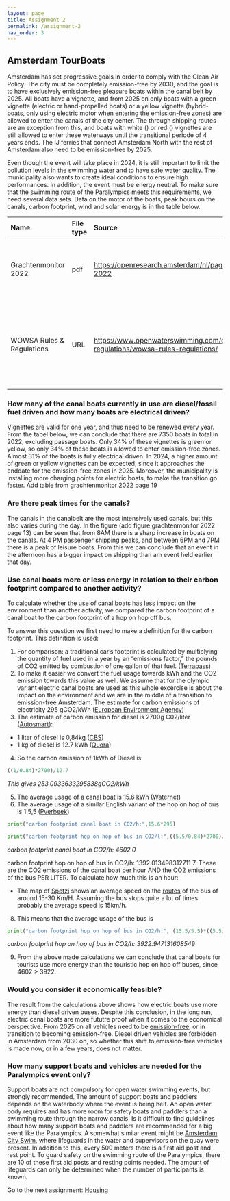 ```yaml
---
layout: page
title: Assignment 2
permalink: /assignment-2
nav_order: 3
---
```


## Amsterdam TourBoats
Amsterdam has set progressive goals in order to comply with the Clean Air Policy. The city must be completely emission-free by 2030, and the goal is to have exclusively emission-free pleasure boats within the canal belt by 2025. All boats have a vignette, and from 2025 on only boats with a green vignette (electric or hand-propelled boats) or a yellow vignette (hybrid-boats, only using electric motor when entering the emission-free zones) are allowed to enter the canals of the city center. The through shipping routes are an exception from this, and boats with white () or red () vignettes are still allowed to enter these waterways until the transitional periode of 4 years ends. The IJ ferries that connect Amsterdam North with the rest of Amsterdam also need to be emission-free by 2025. 

Even though the event will take place in 2024, it is still important to limit the pollution levels in the swimming water and to have safe water quality. The municipality also wants to create ideal conditions to ensure high performances. In addition, the event must be energy neutral. To make sure that the swimming route of the Paralympics meets this requirements, we need several data sets. Data on the motor of the boats, peak hours on the canals, carbon footprint, wind and solar energy is in the table below.


| Name | File type | Source | Comments|
| :-----------|:-----------|:--------|:-----|
| Grachtenmonitor 2022 | pdf | https://openresearch.amsterdam/nl/page/92981/grachtenmonitor-2022 | Information about ditribution of vignetten (q1), peak times (q2) |
|WOWSA Rules & Regulations |URL|https://www.openwaterswimming.com/docs/rules-regulations/wowsa-rules-regulations/ | Rules and regulations regarding open water swimming, e.g. information about position boats |


### How many of the canal boats currently in use are diesel/fossil fuel driven and how many boats are electrical driven?
Vignettes are valid for one year, and thus need to be renewed every year. From the tabel below, we can conclude that there are 7350 boats in total in 2022, excluding passage boats. Only 34% of these vignettes is green or yellow, so only 34% of these boats is allowed to enter emission-free zones. Almost 31% of the boats is fully electrical driven. In 2024, a higher amount of green or yellow vignettes can be expected, since it approaches the enddate for the emission-free zones in 2025. Moreover, the municipality is installing more charging points for electric boats, to make the transition go faster.
Add table from grachtenmonitor 2022 page 19

### Are there peak times for the canals?
The canals in the canalbelt are the most intensively used canals, but this also varies during the day. In the figure (add figure grachtenmonitor 2022 page 13) can be seen that from 8AM there is a sharp increase in boats on the canals. At 4 PM passenger shipping peaks, and between 6PM and 7PM there is a peak of leisure boats. From this we can conclude that an event in the afternoon has a bigger impact on shipping than am event held earlier that day. 

### Use canal boats more or less energy in relation to their carbon footprint compared to another activity?
To calculate whether the use of canal boats has less impact on the environment than another activity, we compared the carbon footprint of a canal boat to the carbon footprint of a hop on hop off bus. 

To answer this question we first need to make a definition for the carbon footprint. This definition is used: 
1. For comparison: a traditional car’s footprint is calculated by multiplying the quantity of fuel used in a year by an “emissions factor,” the pounds of CO2 emitted by combustion of one gallon of that fuel. ([Terrapass](https://terrapass.com/blog/driving-calculator-20/#:~:text=First%2C%20for%20comparison%3A%20a%20traditional,one%20gallon%20of%20that%20fuel.))
2. To make it easier we convert the fuel usage towards kWh and the CO2 emission towards this value as well. We assume that for the olympic variant electric canal boats are used as this whole excercise is about the impact on the environment and we are in the middle of a transition to emission-free Amsterdam.
The estimate for carbon emissions of electricity 295 gCO2/kWh ([European Environment Agency](https://www.eea.europa.eu/data-and-maps/daviz/co2-emission-intensity-5#tab-googlechartid_chart_11_filters=%7B%22rowFilters%22%3A%7B%7D%3B%22columnFilters%22%3A%7B%22pre_config_ugeo%22%3A%5B%22European%20Union%20(current%20composition)%22%5D%7D%7D))
3. The estimate of carbon emission for diesel is 2700g C02/liter ([Autosmart](https://natural-resources.canada.ca/sites/www.nrcan.gc.ca/files/oee/pdf/transportation/fuel-efficient-technologies/autosmart_factsheet_9_e.pdf)):
- 1 liter of diesel is 0,84kg ([CBS](https://www.cbs.nl/en-gb/our-services/methods/definitions/weight-units-energy))
- 1 kg of diesel is 12.7 kWh ([Quora](https://www.quora.com/How-can-I-convert-diesel-consumption-to-kWh#:~:text=If%20you%20look%20at%20the,12.7%20kWh%2Fkg%20for%20diesel.))
4. So the carbon emission of 1kWh of Diesel is:
```python
((1/0.84)*2700)/12.7
```
_This gives 253.0933633295838gCO2/kWh_

5. The average usage of a canal boat is 15.6 kWh ([Waternet](https://www.waternet.nl/siteassets/innovatie/electric-shipping-in-the-city-of-amsterdam-tno2.pdf))
6. The average usage of a similar English variant of the hop on hop of bus is 1:5,5 ([Pverbeek](https://www.pverbeek.nl/verkoop/#:~:text=Onze%20Engelse%20dubbeldekker%20bussen%20bijvoorbeeld,een%20moderne%20vrachtwagen%20en%20autobus!))
```python
print("carbon footprint canal boat in CO2/h:",15.6*295)

print("carbon footprint hop on hop of bus in CO2/l:",((5.5/0.84)*2700)/12.7)

```
_carbon footprint canal boat in CO2/h: 4602.0_

carbon footprint hop on hop of bus in CO2/h: 1392.013498312711
7. These are the CO2 emissions of the canal boat per hour AND the CO2 emissions of the bus PER LITER. To calculate how much this is an hour:
- The map of [Spotzi](https://www.researchgate.net/figure/Map-of-average-traffic-speeds-in-central-Amsterdam-Source-Spotzi_fig5_332660949) shows an average speed on the [routes](https://www.citysightseeingamsterdam.nl/nl/route-stops/) of the bus of around 15-30 Km/H. Assuming the bus stops quite a lot of times probably the average speed is 15km/h.
8. This means that the average usage of the bus is
```python
print("carbon footprint hop on hop of bus in CO2/h:", (15.5/5.5)*((5.5/0.84)*2700)/12.7)
```
_carbon footprint hop on hop of bus in CO2/h: 3922.947131608549_

9. From the above made calculations we can conclude that canal boats for tourists use more energy than the touristic hop on hop off buses, since 4602 > 3922. 

### Would you consider it economically feasible?
The result from the calculations above shows how electric boats use more energy than diesel driven buses. Despite this conclusion, in the long run, electric canal boats are more fututre proof when it comes to the economical perspective. From 2025 on all vehicles need to be [emission-free](https://www.amsterdam.nl/en/policy/sustainability/clean-air/), or in transition to becoming emission-free. Diesel driven vehicles are forbidden in Amsterdam from 2030 on, so whether this shift to emission-free verhicles is made now, or in a few years, does not matter.

### How many support boats and vehicles are needed for the Paralympics event only?
Support boats are not compulsory for open water swimming events, but strongly recommended. The amount of support boats and paddlers depends on the waterbody where the event is being helt. An open water body requires and has more room for safety boats and paddlers than a swimming route through the narrow canals. Is it difficult to find guidelines about how many support boats and paddlers are recommended for a big event like the Paralympics. A somewhat similar event might be [Amsterdam City Swim](https://www.amsterdamcityswim.nl/informatie/waterveiligheid), where lifeguards in the water and supervisors on the quay were present. In addition to this, every 500 meters there is a first aid post and rest point. To guard safety on the swimming route of the Paralympics, there are 10 of these first aid posts and resting points needed. The amount of lifeguards can only be determined when the number of participants is known. 









Go to the next assignment: [Housing]({{site.baseurl}}/assignment-3)
